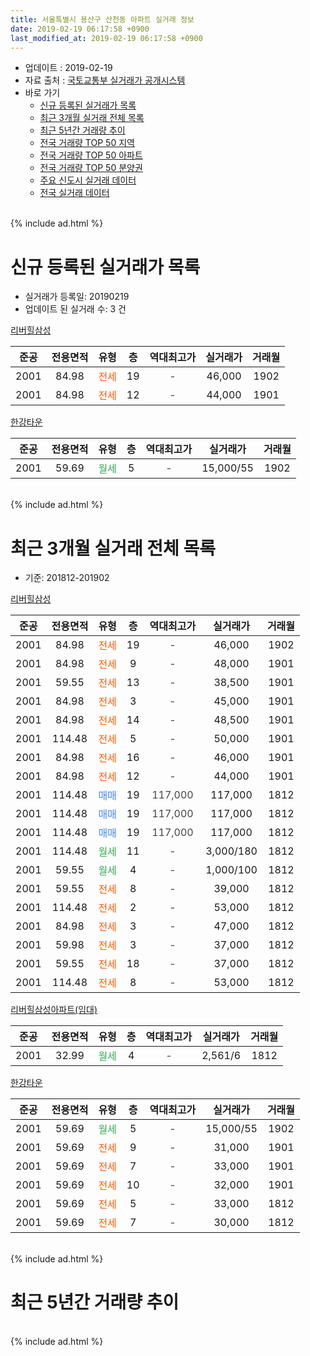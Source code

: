 ```yaml
---
title: 서울특별시 용산구 산천동 아파트 실거래 정보
date: 2019-02-19 06:17:58 +0900
last_modified_at: 2019-02-19 06:17:58 +0900
---
```


* 업데이트 : 2019-02-19
* 자료 출처 : [국토교통부 실거래가 공개시스템](http://rt.molit.go.kr)
* 바로 가기
    * [신규 등록된 실거래가 목록](#신규-등록된-실거래가-목록)
    * [최근 3개월 실거래 전체 목록](#최근-3개월-실거래-전체-목록)
    * [최근 5년간 거래량 추이](#최근-5년간-거래량-추이)
    * [전국 거래량 TOP 50 지역](https://ayogom.github.io/apt-trade-info/최근-3개월-전국에서-가장-거래가-많이-발생한-지역)
    * [전국 거래량 TOP 50 아파트](https://ayogom.github.io/apt-trade-info/최근-3개월-전국에서-가장-거래가-많이-발생한-아파트)
    * [전국 거래량 TOP 50 분양권](https://ayogom.github.io/apt-trade-info/최근-3개월-전국에서-가장-거래가-많이-발생한-분양권)
    * [주요 신도시 실거래 데이터](https://ayogom.github.io/apt-trade-info/주요-신도시)
    * [전국 실거래 데이터](https://ayogom.github.io/apt-trade-info/전국)
<br>
{% include ad.html %}
<br>

# 신규 등록된 실거래가 목록
* 실거래가 등록일: 20190219
* 업데이트 된 실거래 수: 3 건


[리버힐삼성](https://search.naver.com/search.naver?query=%EC%84%9C%EC%9A%B8%ED%8A%B9%EB%B3%84%EC%8B%9C+%EC%9A%A9%EC%82%B0%EA%B5%AC+%EC%82%B0%EC%B2%9C%EB%8F%99+%EB%A6%AC%EB%B2%84%ED%9E%90%EC%82%BC%EC%84%B1)

|준공|전용면적|유형|층|역대최고가|실거래가|거래월|
|:---:|:---:|:---:|:---:|:---:|:---:|:---:|
|2001|84.98|<span style="color:#ff5a00">전세</span>|19|<span style="color:#444444">-</span>|46,000|1902|
|2001|84.98|<span style="color:#ff5a00">전세</span>|12|<span style="color:#444444">-</span>|44,000|1901|

[한강타운](https://search.naver.com/search.naver?query=%EC%84%9C%EC%9A%B8%ED%8A%B9%EB%B3%84%EC%8B%9C+%EC%9A%A9%EC%82%B0%EA%B5%AC+%EC%82%B0%EC%B2%9C%EB%8F%99+%ED%95%9C%EA%B0%95%ED%83%80%EC%9A%B4)

|준공|전용면적|유형|층|역대최고가|실거래가|거래월|
|:---:|:---:|:---:|:---:|:---:|:---:|:---:|
|2001|59.69|<span style="color:#34a853">월세</span>|5|<span style="color:#444444">-</span>|15,000/55|1902|


<br>
{% include ad.html %}
<br>

# 최근 3개월 실거래 전체 목록
* 기준: 201812-201902


[리버힐삼성](https://search.naver.com/search.naver?query=%EC%84%9C%EC%9A%B8%ED%8A%B9%EB%B3%84%EC%8B%9C+%EC%9A%A9%EC%82%B0%EA%B5%AC+%EC%82%B0%EC%B2%9C%EB%8F%99+%EB%A6%AC%EB%B2%84%ED%9E%90%EC%82%BC%EC%84%B1)

|준공|전용면적|유형|층|역대최고가|실거래가|거래월|
|:---:|:---:|:---:|:---:|:---:|:---:|:---:|
|2001|84.98|<span style="color:#ff5a00">전세</span>|19|<span style="color:#444444">-</span>|46,000|1902|
|2001|84.98|<span style="color:#ff5a00">전세</span>|9|<span style="color:#444444">-</span>|48,000|1901|
|2001|59.55|<span style="color:#ff5a00">전세</span>|13|<span style="color:#444444">-</span>|38,500|1901|
|2001|84.98|<span style="color:#ff5a00">전세</span>|3|<span style="color:#444444">-</span>|45,000|1901|
|2001|84.98|<span style="color:#ff5a00">전세</span>|14|<span style="color:#444444">-</span>|48,500|1901|
|2001|114.48|<span style="color:#ff5a00">전세</span>|5|<span style="color:#444444">-</span>|50,000|1901|
|2001|84.98|<span style="color:#ff5a00">전세</span>|16|<span style="color:#444444">-</span>|46,000|1901|
|2001|84.98|<span style="color:#ff5a00">전세</span>|12|<span style="color:#444444">-</span>|44,000|1901|
|2001|114.48|<span style="color:#4285f3">매매</span>|19|<span style="color:#444444">117,000</span>|117,000|1812|
|2001|114.48|<span style="color:#4285f3">매매</span>|19|<span style="color:#444444">117,000</span>|117,000|1812|
|2001|114.48|<span style="color:#4285f3">매매</span>|19|<span style="color:#444444">117,000</span>|117,000|1812|
|2001|114.48|<span style="color:#34a853">월세</span>|11|<span style="color:#444444">-</span>|3,000/180|1812|
|2001|59.55|<span style="color:#34a853">월세</span>|4|<span style="color:#444444">-</span>|1,000/100|1812|
|2001|59.55|<span style="color:#ff5a00">전세</span>|8|<span style="color:#444444">-</span>|39,000|1812|
|2001|114.48|<span style="color:#ff5a00">전세</span>|2|<span style="color:#444444">-</span>|53,000|1812|
|2001|84.98|<span style="color:#ff5a00">전세</span>|3|<span style="color:#444444">-</span>|47,000|1812|
|2001|59.98|<span style="color:#ff5a00">전세</span>|3|<span style="color:#444444">-</span>|37,000|1812|
|2001|59.55|<span style="color:#ff5a00">전세</span>|18|<span style="color:#444444">-</span>|37,000|1812|
|2001|114.48|<span style="color:#ff5a00">전세</span>|8|<span style="color:#444444">-</span>|53,000|1812|

[리버힐삼성아파트(임대)](https://search.naver.com/search.naver?query=%EC%84%9C%EC%9A%B8%ED%8A%B9%EB%B3%84%EC%8B%9C+%EC%9A%A9%EC%82%B0%EA%B5%AC+%EC%82%B0%EC%B2%9C%EB%8F%99+%EB%A6%AC%EB%B2%84%ED%9E%90%EC%82%BC%EC%84%B1%EC%95%84%ED%8C%8C%ED%8A%B8%28%EC%9E%84%EB%8C%80%29)

|준공|전용면적|유형|층|역대최고가|실거래가|거래월|
|:---:|:---:|:---:|:---:|:---:|:---:|:---:|
|2001|32.99|<span style="color:#34a853">월세</span>|4|<span style="color:#444444">-</span>|2,561/6|1812|

[한강타운](https://search.naver.com/search.naver?query=%EC%84%9C%EC%9A%B8%ED%8A%B9%EB%B3%84%EC%8B%9C+%EC%9A%A9%EC%82%B0%EA%B5%AC+%EC%82%B0%EC%B2%9C%EB%8F%99+%ED%95%9C%EA%B0%95%ED%83%80%EC%9A%B4)

|준공|전용면적|유형|층|역대최고가|실거래가|거래월|
|:---:|:---:|:---:|:---:|:---:|:---:|:---:|
|2001|59.69|<span style="color:#34a853">월세</span>|5|<span style="color:#444444">-</span>|15,000/55|1902|
|2001|59.69|<span style="color:#ff5a00">전세</span>|9|<span style="color:#444444">-</span>|31,000|1901|
|2001|59.69|<span style="color:#ff5a00">전세</span>|7|<span style="color:#444444">-</span>|33,000|1901|
|2001|59.69|<span style="color:#ff5a00">전세</span>|10|<span style="color:#444444">-</span>|32,000|1901|
|2001|59.69|<span style="color:#ff5a00">전세</span>|5|<span style="color:#444444">-</span>|33,000|1812|
|2001|59.69|<span style="color:#ff5a00">전세</span>|7|<span style="color:#444444">-</span>|30,000|1812|


<br>
{% include ad.html %}
<br>

# 최근 5년간 거래량 추이


<div style="width:100%;">
    <canvas id="deal_progress" height="200"></canvas>
</div>

<script>
new Chart(document.getElementById("deal_progress"), {
    type: 'line',
    data: {
        labels: ['201402','201403','201404','201405','201406','201407','201408','201409','201410','201411','201412','201501','201502','201503','201504','201505','201506','201507','201508','201509','201510','201511','201512','201601','201602','201603','201604','201605','201606','201607','201608','201609','201610','201611','201612','201701','201702','201703','201704','201705','201706','201707','201708','201709','201710','201711','201712','201801','201802','201803','201804','201805','201806','201807','201808','201809','201810','201811','201812','201901','201902'],
        datasets: [{
            label: '매매',
            pointRadius: 1,
            data: [9, 4, 4, 4, 6, 6, 6, 8, 5, 5, 9, 2, 7, 16, 19, 13, 18, 12, 11, 3, 14, 16, 8, 7, 3, 12, 8, 18, 14, 11, 11, 17, 22, 4, 3, 2, 7, 11, 10, 21, 15, 17, 5, 7, 2, 6, 22, 16, 13, 9, 3, 4, 11, 9, 12, 2, 2, 0, 3, 0, 0],
            borderColor: "rgba(255, 201, 14, 1)",
            backgroundColor: "rgba(255, 201, 14, 0.5)",
            fill: false,
            lineTension: 0
        },{
            label: '전월세',
            pointRadius: 1,
            data: [24, 9, 10, 18, 20, 17, 17, 19, 18, 11, 18, 22, 21, 16, 18, 11, 9, 10, 11, 4, 14, 6, 11, 16, 19, 14, 9, 16, 9, 19, 10, 11, 19, 9, 19, 13, 15, 15, 6, 14, 17, 16, 12, 15, 11, 9, 10, 22, 16, 23, 14, 13, 15, 12, 12, 12, 16, 13, 11, 10, 2],
            borderColor: "rgba(0, 141, 185, 1)",
            backgroundColor: "rgba(0, 141, 185, 0.5)",
            fill: false,
            lineTension: 0
        }
        ]
    },
    options: {
        responsive: true,
        title: {
            display: false
        },
        tooltips: {
            mode: 'index',
            intersect: false
        },
        hover: {
            mode: 'nearest',
            intersect: true
        },
        scales: {
            xAxes: [{
                display: true,
                scaleLabel: {
                    display: true,
                    labelString: '년/월'
                }
            }],
            yAxes: [{
                display: true,
                ticks: {
                    suggestedMin: 0,
                },
                scaleLabel: {
                    display: true,
                    labelString: '실거래 수'
                }
            }]
        }
    }
});

</script>


<br>
{% include ad.html %}
<br>

